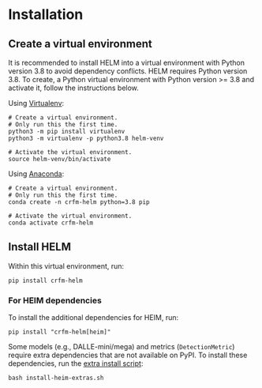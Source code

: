 # Installation

## Create a virtual environment

It is recommended to install HELM into a virtual environment with Python version 3.8 to avoid dependency conflicts. HELM requires Python version 3.8. To create, a Python virtual environment with Python version >= 3.8 and activate it, follow the instructions below.

Using [Virtualenv](https://docs.python.org/3/library/venv.html#creating-virtual-environments):

```
# Create a virtual environment.
# Only run this the first time.
python3 -m pip install virtualenv
python3 -m virtualenv -p python3.8 helm-venv

# Activate the virtual environment.
source helm-venv/bin/activate
```

Using [Anaconda](https://conda.io/projects/conda/en/latest/user-guide/tasks/manage-environments.html):

```
# Create a virtual environment.
# Only run this the first time.
conda create -n crfm-helm python=3.8 pip

# Activate the virtual environment.
conda activate crfm-helm
```

## Install HELM

Within this virtual environment, run:

```
pip install crfm-helm
```

### For HEIM dependencies

To install the additional dependencies for HEIM, run:

```
pip install "crfm-helm[heim]"
``` 

Some models (e.g., DALLE-mini/mega) and metrics (`DetectionMetric`) require extra dependencies that are 
not available on PyPI. To install these dependencies, run the 
[extra install script](https://github.com/stanford-crfm/helm/blob/main/install-heim-extras.sh):

```
bash install-heim-extras.sh
```
